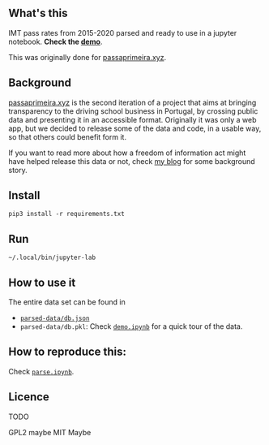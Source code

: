 ## What's this

IMT pass rates from 2015-2020 parsed and ready to use in a jupyter notebook. **Check the [demo](/demo.ipynb)**.

This was originally done for [passaprimeira.xyz](https://www.passaprimeira.xyz).

## Background

[passaprimeira.xyz](https://www.passaprimeira.xyz) is the second iteration of a project that aims at bringing transparency to the driving school business in Portugal, by crossing public data and presenting it in an accessible format. Originally it was only a web app, but we decided to release some of the data and code, in a usable way, so that others could benefit form it.

If you want to read more about how a freedom of information act might have helped release this data or not, check [my blog](https://www.flaviosousa.co/pedido-accesso-dados-publicos/) for some background story.

## Install

```
pip3 install -r requirements.txt
```

## Run

```
~/.local/bin/jupyter-lab
```

## How to use it

The entire data set can be found in

- [`parsed-data/db.json` ](result.json)
- `parsed-data/db.pkl`: Check [`demo.ipynb`](/demo.ipynb) for a quick tour of the data.

## How to reproduce this:

Check [`parse.ipynb`](parse.ipynb).

## Licence

TODO

GPL2 maybe
MIT Maybe
